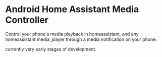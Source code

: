 # Android Home Assistant Media Controller

Control your phone's media playback in homeassistant, and any homeassistant media_player through a media notification on your phone.

currently very early stages of development.
